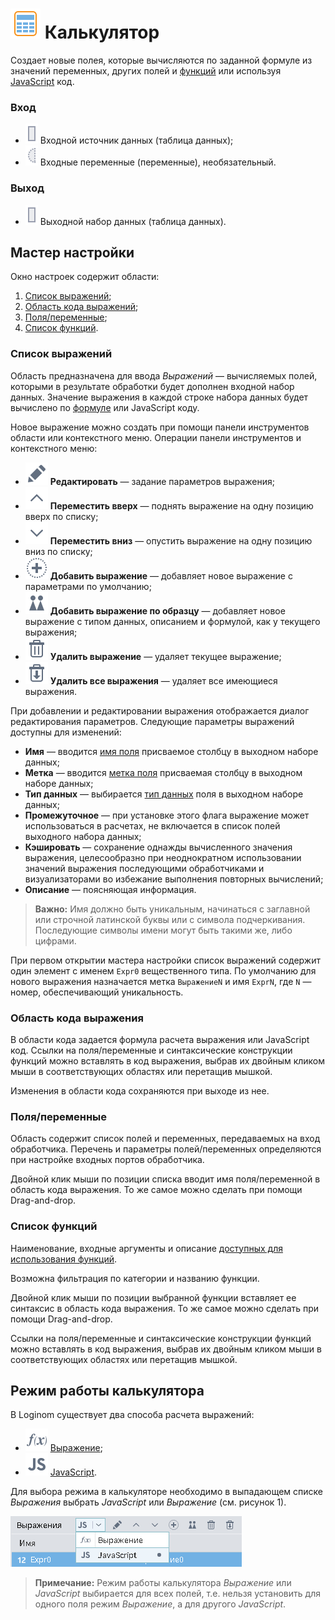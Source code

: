 # ![](../../../images/icons/vendors/calcdata.svg) Калькулятор

Создает новые полея, которые вычисляются по заданной формуле из значений переменных, других полей и [функций](../../func/calc-func/README.md) или используя [JavaScript](./javascript.md) код.

### Вход

* ![](../../../images/icons/ports/output_table_inactive.svg) Входной источник данных (таблица данных);
* ![](../../../images/icons/ports/optional_input_variable_inactive.svg) Входные переменные (переменные), необязательный.

### Выход

* ![](../../../images/icons/ports/output_table_inactive.svg) Выходной набор данных (таблица данных).

## Мастер настройки

Окно настроек содержит области:

 1. [Список выражений](#spisok-vyrazheniy);
 2. [Область кода выражений](#oblast-koda-vyrazheniya);
 3. [Поля/переменные](#polyaperemennye);
 4. [Список функций](#spisok-funktsiy).

### Список выражений

Область предназначена для ввода *Выражений* — вычисляемых полей, которыми в результате обработки будет дополнен входной набор данных. Значение выражения в каждой строке набора данных будет вычислено по [формуле](./expression.md) или JavaScript коду.

Новое выражение можно создать при помощи панели инструментов области или контекстного меню. Операции панели инструментов и контекстного меню:

* ![](../../../images/icons/toolbar-controls_18x18/toolbar-controls_18x18_edit_default.svg) **Редактировать** — задание параметров выражения;
* ![](../../../images/icons/toolbar-controls_18x18/toolbar-controls_18x18_up_default.svg) **Переместить вверх** — поднять выражение на одну позицию вверх по списку;
* ![](../../../images/icons/toolbar-controls_18x18/toolbar-controls_18x18_down_default.svg) **Переместить вниз** — опустить выражение на одну позицию вниз по списку;
* ![](../../../images/icons/toolbar-controls_18x18/toolbar-controls_18x18_plus_default.svg) **Добавить выражение** — добавляет новое выражение с параметрами по умолчанию;
* ![](../../../images/icons/toolbar-controls_18x18/toolbar-controls_18x18_clone_default.svg) **Добавить выражение по образцу** — добавляет новое выражение с типом данных, описанием и формулой, как у текущего выражения;
* ![](../../../images/icons/toolbar-controls_18x18/toolbar-controls_18x18_delete_default.svg) **Удалить выражение** — удаляет текущее выражение;
* ![](../../../images/icons/toolbar-controls_18x18/toolbar-controls_18x18_delete-all_default.svg) **Удалить все выражения** — удаляет все имеющиеся выражения.

При добавлении и редактировании выражения отображается диалог редактирования параметров. Следующие параметры выражений доступны для изменений:

* **Имя** — вводится [имя поля](../../../data/datasetfieldoptions.md) присваемое столбцу в выходном наборе данных;
* **Метка** — вводится [метка поля](../../../data/datasetfieldoptions.md) присваемая столбцу в выходном наборе данных;
* **Тип данных** — выбирается [тип данных](../../../data/datatype.md) поля в выходном наборе данных;
* **Промежуточное** — при установке этого флага выражение может использоваться в расчетах, не включается в список полей выходного набора данных;
* **Кэшировать** — сохранение однажды вычисленного значения выражения, целесообразно при неоднократном использовании значений выражения последующими обработчиками и визуализаторами во избежание выполнения повторных вычислений;
* **Описание** — поясняющая информация.

> **Важно:** Имя должно быть уникальным, начинаться с заглавной или строчной латинской буквы или с символа подчеркивания. Последующие символы имени могут быть такими же, либо цифрами.

При первом открытии мастера настройки список выражений содержит один элемент с именем `Expr0` вещественного типа. По умолчанию для нового выражения назначается метка `ВыражениеN` и имя `ExprN`, где `N` — номер, обеспечивающий уникальность.

### Область кода выражения

В области кода задается формула расчета выражения или JavaScript код. Ссылки на поля/переменные и синтаксические конструкции функций можно вставлять в код выражения, выбрав их двойным кликом мыши в соответствующих областях или перетащив мышкой.

Изменения в области кода сохраняются при выходе из нее.

### Поля/переменные

Область содержит список полей и переменных, передаваемых на вход обработчика. Перечень и параметры полей/переменных определяются при настройке входных портов обработчика.

Двойной клик мыши по позиции списка вводит имя поля/переменной в область кода выражения. То же самое можно сделать при помощи Drag-and-drop.

### Список функций

Наименование, входные аргументы и описание [доступных для использования функций](../../func/calc-func/README.md).

Возможна фильтрация по категории и названию функции.

Двойной клик мыши по позиции выбранной функции вставляет ее синтаксис в область кода выражения. То же самое можно сделать при помощи Drag-and-drop.

Ссылки на поля/переменные и синтаксические конструкции функций можно вставлять в код выражения, выбрав их двойным кликом мыши в соответствующих областях или перетащив мышкой.

## Режим работы калькулятора

В Loginom существует два способа расчета выражений:

* ![](../../../images/icons/calcdata/calc-modes-expression_default.svg) [Выражение](./expression.md);
* ![](../../../images/icons/calcdata/calc-modes-javascript_default.svg) [JavaScript](./javascript.md).

Для выбора режима в калькуляторе необходимо в выпадающем списке *Выражения* выбрать *JavaScript* или *Выражение* (см. рисунок 1).

![Выбор режима работы калькулятора](./readme-1.png)

> **Примечание:** Режим работы калькулятора *Выражение* или *JavaScript* выбирается для всех полей, т.е. нельзя установить для одного поля режим *Выражение*, а для другого *JavaScript*.